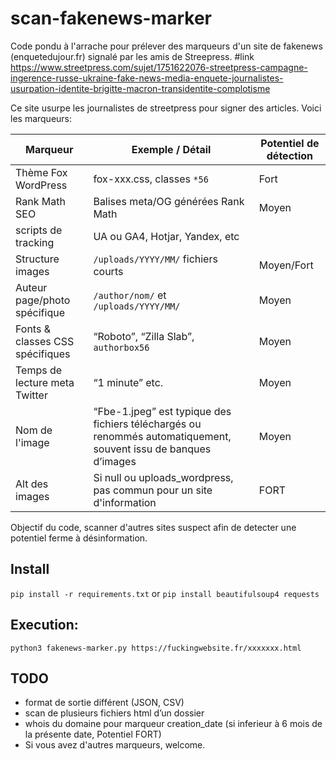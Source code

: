 # scan-fakenews-marker
Code pondu à l'arrache pour prélever des marqueurs d'un site de fakenews (enquetedujour.fr) signalé par les amis de Streepress. 
#link https://www.streetpress.com/sujet/1751622076-streetpress-campagne-ingerence-russe-ukraine-fake-news-media-enquete-journalistes-usurpation-identite-brigitte-macron-transidentite-complotisme

Ce site usurpe les journalistes de streetpress pour signer des articles.
Voici les marqueurs:

| Marqueur                        | Exemple / Détail                      | Potentiel de détection |
| ------------------------------- | ------------------------------------- | ---------------------- |
| Thème Fox WordPress             | fox-xxx.css, classes `*56`            | Fort                   |
| Rank Math SEO                   | Balises meta/OG générées Rank Math    | Moyen                  |
|scripts de tracking              | UA ou GA4, Hotjar, Yandex, etc
| Structure images                | `/uploads/YYYY/MM/` fichiers courts   | Moyen/Fort             |
| Auteur page/photo spécifique    | `/author/nom/` et `/uploads/YYYY/MM/` | Moyen                  |
| Fonts & classes CSS spécifiques | “Roboto”, “Zilla Slab”, `authorbox56` | Moyen                  |
| Temps de lecture meta Twitter   | “1 minute” etc.                       | Moyen                  |
| Nom de l'image                  | “Fbe-1.jpeg” est typique des fichiers téléchargés ou renommés automatiquement, souvent issu de banques d’images | Moyen |
| Alt des images | Si null ou uploads_wordpress, pas commun pour un site d'information | FORT |


Objectif du code, scanner d'autres sites suspect afin de detecter une potentiel ferme à désinformation.

## Install
`pip install -r requirements.txt` or `pip install beautifulsoup4 requests`

## Execution:
`python3 fakenews-marker.py https://fuckingwebsite.fr/xxxxxxx.html`

## TODO
- format de sortie différent (JSON, CSV) 
- scan de plusieurs fichiers html d’un dossier
- whois du domaine pour marqueur creation_date (si inferieur à 6 mois de la présente date, Potentiel FORT)
- Si vous avez d'autres marqueurs, welcome.
